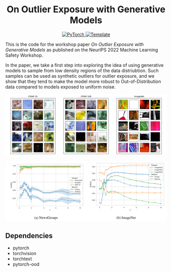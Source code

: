 
<div align="center">

# On Outlier Exposure with Generative Models 

<a href="https://pytorch.org/get-started/locally/">
    <img alt="PyTorch" src="https://img.shields.io/badge/PyTorch-ee4c2c?logo=pytorch&logoColor=white">
</a>
<a href="https://gitlab.com/kkirchheim/pytorch-ood">
    <img alt="Template" src="https://img.shields.io/badge/-PyTorch--OOD-017F2F?style=flat&logo=gitlab&labelColor=gray">
</a>

</div>

This is the code for the workshop paper *On Outlier Exposure with Generative Models* as published 
on the NeurIPS 2022 Machine Learning Safety Workshop. 

In the paper, we take a first step into exploring the idea of using generative models to sample from low density regions of the data 
distriubtion.
Such samples can be used as synthetic outliers for outlier exposure, and we show that they tend to make the model more robust to Out-of-Distribution data 
compared to models exposed to uniform noise. 


<div align="center">

![samples](img/cover-samples.png)



![results](img/results-base.png)

</div>







## Dependencies

* pytorch 
* torchvision
* torchtext
* pytorch-ood 



